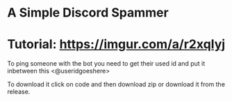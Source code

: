 # A Simple Discord Spammer

# Tutorial: https://imgur.com/a/r2xqIyj

To ping someone with the bot you need to get their used id and put it inbetween this <@useridgoeshere>

To download it click on code and then download zip or download it from the release.
